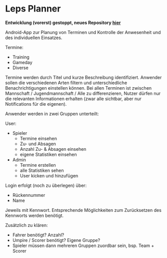 # Leps Planner

**Entwicklung (vorerst) gestoppt, neues Repository [hier](https://github.com/Ravensburg-Leprechauns/EventPlanner)**

Android-App zur Planung von Terminen und Kontrolle der Anwesenheit und des individuellen Einsatzes.

Termine:
* Training
* Gameday
* Diverse

Termine werden durch Titel und kurze Beschreibung identifiziert.
Anwender sollen die verschiedenen Arten filtern und unterschiedliche Benachrichtigungen einstellen können.
Bei allen Terminen ist zwischen Mannschaft / Jugendmannschaft / Alle zu differenzieren,
Nutzer dürfen nur die relevanten Informationen erhalten (zwar alle sichtbar, aber nur Notifications für die eigenen).

Anwender werden in zwei Gruppen unterteilt:

User:
* Spieler
  * Termine einsehen
  * Zu- und Absagen
  * Anzahl Zu- & Absagen einsehen
  * eigene Statistiken einsehen
* Admin
  * Termine erstellen
  * alle Statistiken sehen
  * User kicken und hinzufügen

Login erfolgt (noch zu überlegen) über:
* Rückennummer
* Name

Jeweils mit Kennwort. Entsprechende Möglichkeiten zum Zurücksetzen des Kennworts werden benötigt.


Zusätzlich zu klären:

* Fahrer benötigt? Anzahl?
* Umpire / Scorer benötigt? Eigene Gruppe?
 * Spieler müssen dann mehreren Gruppen zuordbar sein, bsp. Team + Scorer
